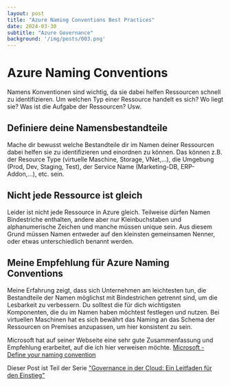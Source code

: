 ```yaml
---
layout: post
title: "Azure Naming Conventions Best Practices"
date: 2024-03-30
subtitle: "Azure Governance"
background: '/img/posts/003.png'
---
```

# Azure Naming Conventions
Namens Konventionen sind wichtig, da sie dabei helfen Ressourcen schnell zu identifizieren. Um welchen Typ einer Ressource handelt es sich? Wo liegt sie? Was ist die Aufgabe der Ressourcen? Usw. 

## Definiere deine Namensbestandteile
Mache dir bewusst welche Bestandteile dir im Namen deiner Ressourcen dabei helfen sie zu identifizieren und einordnen zu können. Das können z.B. der Resource Type (virtuelle Maschine, Storage, VNet,…), die Umgebung (Prod, Dev, Staging, Test), der Service Name (Marketing-DB, ERP-Addon,…), etc. sein.

## Nicht jede Ressource ist gleich
Leider ist nicht jede Ressource in Azure gleich. Teilweise dürfen Namen Bindestriche enthalten, andere aber nur Kleinbuchstaben und alphanumerische Zeichen und manche müssen unique sein. Aus diesem Grund müssen Namen entweder auf den kleinsten gemeinsamen Nenner, oder etwas unterschiedlich benannt werden. 

## Meine Empfehlung für Azure Naming Conventions
Meine Erfahrung zeigt, dass sich Unternehmen am leichtesten tun, die Bestandteile der Namen möglichst mit Bindestrichen getrennt sind, um die Lesbarkeit zu verbessern. 
Du solltest die für dich wichtigsten Komponenten, die du im Namen haben möchtest festlegen und nutzen. 
Bei virtuellen Maschinen hat es sich bewährt das Naming an das Schema der Ressourcen on Premises anzupassen, um hier konsistent zu sein.

Microsoft hat auf seiner Webseite eine sehr gute Zusammenfassung und Empfehlung erarbeitet, auf die ich hier verweisen möchte. 
[Microsoft - Define your naming convention](https://learn.microsoft.com/en-us/azure/cloud-adoption-framework/ready/azure-best-practices/resource-naming)

Dieser Post ist Teil der Serie ["Governance in der Cloud: Ein Leitfaden für den Einstieg"](/2024/03/18/governance-in-der-cloud.html)